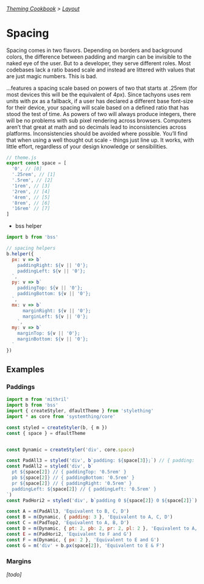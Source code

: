 ###### [Theming Cookbook](../index.md)  >  [Layout](./index.md)

# Spacing

Spacing comes in two flavors. Depending on borders and background colors, the difference between padding and margin can be invisible to the naked eye of the user. But to a developer, they serve different roles. Most codebases lack a ratio based scale and instead are littered with values that are just magic numbers. This is bad.

...features a spacing scale based on powers of two that starts at .25rem (for most devices this will be the equivalent of 4px). Since tachyons uses rem units with px as a fallback, if a user has declared a different base font-size for their device, your spacing will scale based on a defined ratio that has stood the test of time. As powers of two will always produce integers, there will be no problems with sub pixel rendering across browsers. Computers aren’t that great at math and so decimals lead to inconsistencies across platforms. Inconsistencies should be avoided where possible. You’ll find that when using a well thought out scale - things just line up. It works, with little effort, regardless of your design knowledge or sensibilities.

```js
// theme.js
export const space = [
  '0', // [0]
  '.25rem', // [1]
  '.5rem', // [2]
  '1rem', // [3]
  '2rem', // [4]
  '4rem', // [5]
  '8rem', // [6]
  '16rem' // [7]
]
```

- bss helper

```js
import b from 'bss'

// spacing helpers
b.helper({
  px: v => b`
    paddingRight: ${v || '0'};
    paddingLeft: ${v || '0'};
  `,
  py: v => b`
    paddingTop: ${v || '0'};
    paddingBottom: ${v || '0'};
  `,
  mx: v => b`
      marginRight: ${v || '0'};
      marginLeft: ${v || '0'};
    `,
  my: v => b`
    marginTop: ${v || '0'};
    marginBottom: ${v || '0'};
  `
})
```

## Examples

### Paddings

```js
import m from 'mithril'
import b from 'bss'
import { createStyler, dfaultTheme } from 'stylething'
import * as core from 'systemthing/core'

const styled = createStyler(b, { m })
const { space } = dfaultTheme


const Dynamic = createStyler('div', core.space)

const PadAll3 = styled('div', b`padding: ${space[3]};`) // { padding: '1rem}
const PadAll2 = styled('div', b`
  pt ${space[2]} // { paddingTop: '0.5rem' }
  pb ${space[2]} // { paddingBottom: '0.5rem' }
  pr ${space[2]} // { paddingRight: '0.5rem' }
  paddingLeft: ${space[2]} // { paddingLeft: '0.5rem' }
`)
const PadHori2 = styled('div', b`padding 0 ${space[2]} 0 ${space[2]}`)

const A = m(PadAll3, 'Equivalent to B, C, D')
const B = m(Dynamic, { padding: 3 }, 'Equivalent to A, C, D')
const C = m(PadTop2, 'Equivalent to A, B, D')
const D = m(Dynamic, { pt: 2, pb: 2, pr: 2, pl: 2 }, 'Equivalent to A, B, C')
const E = m(PadHori2, 'Equivalent to F and G')
const F = m(Dynamic, { px: 2 }, 'Equivalent to E and G')
const G = m('div' + b.px(space[2]), 'Equivalent to E & F')
```

### Margins

_[todo]_

<!-- Tachyons inspiration
```css
/*
   SPACING
   Docs: http://tachyons.io/docs/layout/spacing/

   An eight step powers of two scale ranging from 0 to 16rem.

*/

/* Variables */

:root {
  --spacing-none: 0;
  --spacing-extra-small: .25rem;
  --spacing-small: .5rem;
  --spacing-medium: 1rem;
  --spacing-large: 2rem;
  --spacing-extra-large: 4rem;
  --spacing-extra-extra-large: 8rem;
  --spacing-extra-extra-extra-large: 16rem;
}

```-->
